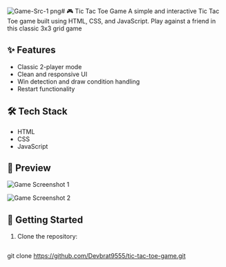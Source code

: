 ![Game-Src-1 png](https://github.com/user-attachments/assets/5551c6b7-7281-4c78-b257-a7f8d0ae84a1)# 🎮 Tic Tac Toe Game
A simple and interactive Tic Tac Toe game built using HTML, CSS, and JavaScript. Play against a friend in this classic 3x3 grid game

## ✨ Features
- Classic 2-player mode
- Clean and responsive UI
- Win detection and draw condition handling
- Restart functionality

## 🛠️ Tech Stack
- HTML
- CSS
- JavaScript

## 📸 Preview

![Game Screenshot 1](https://github.com/user-attachments/assets/2d942c59-b9a5-4374-a448-dcbbd92ba62d/Game-Src-1.png)

![Game Screenshot 2](https://raw.githubusercontent.com/Devbrat9555/tic-tac-toe-game/main/Game-Src-2.png)


## 🚀 Getting Started
1. Clone the repository:
   ```bash
  git clone https://github.com/Devbrat9555/tic-tac-toe-game.git
